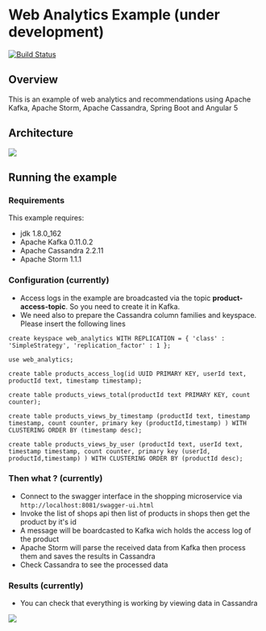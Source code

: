 # Web Analytics Example (under development)

[![Build Status](https://travis-ci.org/joumenharzli/web-analytics-example.svg?branch=master)](https://travis-ci.org/joumenharzli/web-analytics-example)

## Overview
This is an example of web analytics and recommendations using Apache Kafka, Apache Storm, Apache Cassandra, Spring Boot and Angular 5

## Architecture
<img src="https://image.ibb.co/jYDHVx/Image1.png" />

## Running the example

### Requirements
This example requires:
* jdk 1.8.0_162
* Apache Kafka 0.11.0.2
* Apache Cassandra 2.2.11
* Apache Storm 1.1.1

### Configuration (currently)
* Access logs in the example are broadcasted via the topic <b>product-access-topic</b>. So you need to create it in Kafka.
* We need also to prepare the Cassandra column families and keyspace. Please insert the following lines
```cql
create keyspace web_analytics WITH REPLICATION = { 'class' : 'SimpleStrategy', 'replication_factor' : 1 };

use web_analytics;

create table products_access_log(id UUID PRIMARY KEY, userId text, productId text, timestamp timestamp);

create table products_views_total(productId text PRIMARY KEY, count counter);

create table products_views_by_timestamp (productId text, timestamp timestamp, count counter, primary key (productId,timestamp) ) WITH CLUSTERING ORDER BY (timestamp desc);

create table products_views_by_user (productId text, userId text, timestamp timestamp, count counter, primary key (userId, productId,timestamp) ) WITH CLUSTERING ORDER BY (productId desc);

```

### Then what ? (currently)
* Connect to the swagger interface in the shopping microservice via ```http://localhost:8081/swagger-ui.html```
* Invoke the list of shops api then list of products in shops then get the product by it's id
* A message will be boardcasted to Kafka wich holds the access log of the product
* Apache Storm will parse the received data from Kafka then process them and saves the results in Cassandra
* Check Cassandra to see the processed data

### Results (currently)
* You can check that everything is working by viewing data in Cassandra
<img src="https://image.ibb.co/eKGZ87/cassandra_finished.png" />
